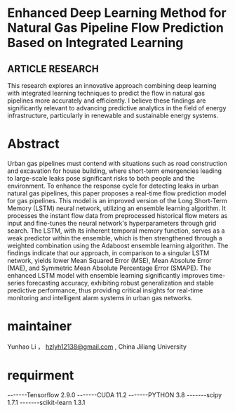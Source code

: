 # Enhanced Deep Learning Method for Natural Gas Pipeline Flow Prediction Based on Integrated Learning


## ARTICLE RESEARCH 
This research  explores an innovative approach combining deep learning with integrated learning techniques to predict the flow in natural gas pipelines more accurately and efficiently. I believe these findings are significantly relevant to advancing predictive analytics in the field of energy infrastructure, particularly in renewable and sustainable energy systems.

# Abstract
Urban gas pipelines must contend with situations such as road construction and excavation for house building, where short-term emergencies leading to large-scale leaks pose significant risks to both people and the environment. To enhance the response cycle for detecting leaks in urban natural gas pipelines, this paper proposes a real-time flow prediction model for gas pipelines. This model is an improved version of the Long Short-Term Memory (LSTM) neural network, utilizing an ensemble learning algorithm. It processes the instant flow data from preprocessed historical flow meters as input and fine-tunes the neural network's hyperparameters through grid search. The LSTM, with its inherent temporal memory function, serves as a weak predictor within the ensemble, which is then strengthened through a weighted combination using the Adaboost ensemble learning algorithm. The findings indicate that our approach, in comparison to a singular LSTM network, yields lower Mean Squared Error (MSE), Mean Absolute Error (MAE), and Symmetric Mean Absolute Percentage Error (SMAPE). The enhanced LSTM model with ensemble learning significantly improves time-series forecasting accuracy, exhibiting robust generalization and stable predictive performance, thus providing critical insights for real-time monitoring and intelligent alarm systems in urban gas networks.

# maintainer

Yunhao Li ， hzlyh12138@gmail.com , China Jiliang University  

# requirment

-------Tensorflow 2.9.0
-------CUDA 11.2
-------PYTHON 3.8
-------scipy 1.7.1
-------scikit-learn 1.3.1
